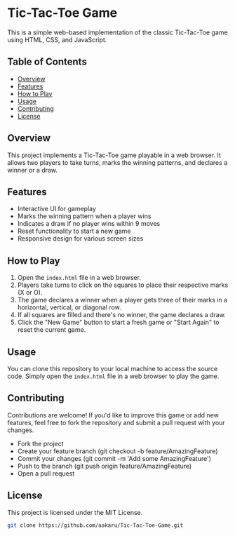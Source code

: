 # Tic-Tac-Toe Game

This is a simple web-based implementation of the classic Tic-Tac-Toe game using HTML, CSS, and JavaScript.

## Table of Contents

- [Overview](#overview)
- [Features](#features)
- [How to Play](#how-to-play)
- [Usage](#usage)
- [Contributing](#contributing)
- [License](#license)

## Overview

This project implements a Tic-Tac-Toe game playable in a web browser. It allows two players to take turns, marks the winning patterns, and declares a winner or a draw.

## Features

- Interactive UI for gameplay
- Marks the winning pattern when a player wins
- Indicates a draw if no player wins within 9 moves
- Reset functionality to start a new game
- Responsive design for various screen sizes

## How to Play

1. Open the `index.html` file in a web browser.
2. Players take turns to click on the squares to place their respective marks (X or O).
3. The game declares a winner when a player gets three of their marks in a horizontal, vertical, or diagonal row.
4. If all squares are filled and there's no winner, the game declares a draw.
5. Click the "New Game" button to start a fresh game or "Start Again" to reset the current game.

## Usage

You can clone this repository to your local machine to access the source code. Simply open the `index.html` file in a web browser to play the game.

## Contributing
Contributions are welcome! If you'd like to improve this game or add new features, feel free to fork the repository and submit a pull request with your changes.

- Fork the project
- Create your feature branch (git checkout -b feature/AmazingFeature)
- Commit your changes (git commit -m 'Add some AmazingFeature')
- Push to the branch (git push origin feature/AmazingFeature)
- Open a pull request
## License
This project is licensed under the MIT License.
```bash
git clone https://github.com/aakaru/Tic-Tac-Toe-Game.git

